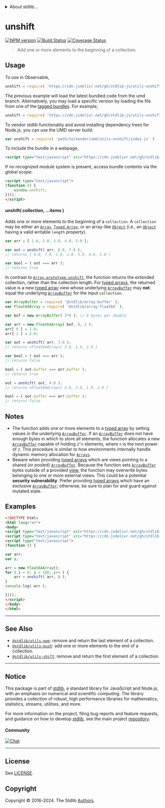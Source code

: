 <!--

@license Apache-2.0

Copyright (c) 2018 The Stdlib Authors.

Licensed under the Apache License, Version 2.0 (the "License");
you may not use this file except in compliance with the License.
You may obtain a copy of the License at

   http://www.apache.org/licenses/LICENSE-2.0

Unless required by applicable law or agreed to in writing, software
distributed under the License is distributed on an "AS IS" BASIS,
WITHOUT WARRANTIES OR CONDITIONS OF ANY KIND, either express or implied.
See the License for the specific language governing permissions and
limitations under the License.

-->


<details>
  <summary>
    About stdlib...
  </summary>
  <p>We believe in a future in which the web is a preferred environment for numerical computation. To help realize this future, we've built stdlib. stdlib is a standard library, with an emphasis on numerical and scientific computation, written in JavaScript (and C) for execution in browsers and in Node.js.</p>
  <p>The library is fully decomposable, being architected in such a way that you can swap out and mix and match APIs and functionality to cater to your exact preferences and use cases.</p>
  <p>When you use stdlib, you can be absolutely certain that you are using the most thorough, rigorous, well-written, studied, documented, tested, measured, and high-quality code out there.</p>
  <p>To join us in bringing numerical computing to the web, get started by checking us out on <a href="https://github.com/stdlib-js/stdlib">GitHub</a>, and please consider <a href="https://opencollective.com/stdlib">financially supporting stdlib</a>. We greatly appreciate your continued support!</p>
</details>

# unshift

[![NPM version][npm-image]][npm-url] [![Build Status][test-image]][test-url] [![Coverage Status][coverage-image]][coverage-url] <!-- [![dependencies][dependencies-image]][dependencies-url] -->

> Add one or more elements to the beginning of a collection.

<!-- Section to include introductory text. Make sure to keep an empty line after the intro `section` element and another before the `/section` close. -->

<section class="intro">

</section>

<!-- /.intro -->

<!-- Package usage documentation. -->



<section class="usage">

## Usage

To use in Observable,

```javascript
unshift = require( 'https://cdn.jsdelivr.net/gh/stdlib-js/utils-unshift@umd/browser.js' )
```
The previous example will load the latest bundled code from the umd branch. Alternatively, you may load a specific version by loading the file from one of the [tagged bundles](https://github.com/stdlib-js/utils-unshift/tags). For example,

```javascript
unshift = require( 'https://cdn.jsdelivr.net/gh/stdlib-js/utils-unshift@v0.2.2-umd/browser.js' )
```

To vendor stdlib functionality and avoid installing dependency trees for Node.js, you can use the UMD server build:

```javascript
var unshift = require( 'path/to/vendor/umd/utils-unshift/index.js' )
```

To include the bundle in a webpage,

```html
<script type="text/javascript" src="https://cdn.jsdelivr.net/gh/stdlib-js/utils-unshift@umd/browser.js"></script>
```

If no recognized module system is present, access bundle contents via the global scope:

```html
<script type="text/javascript">
(function () {
    window.unshift;
})();
</script>
```

#### unshift( collection, ...items )

Adds one or more elements to the beginning of a `collection`. A `collection` may be either an [`Array`][mdn-array], [`Typed Array`][mdn-typed-array], or an array-like [`Object`][mdn-object] (i.e., an [`Object`][mdn-object] having a valid writable `length` property). 

```javascript
var arr = [ 1.0, 2.0, 3.0, 4.0, 5.0 ];

var out = unshift( arr, 6.0, 7.0 );
// returns [ 6.0, 7.0, 1.0, 2.0, 3.0, 4.0, 5.0 ]

var bool = ( out === arr );
// returns true
```

In contrast to [`Array.prototype.unshift`][mdn-array-unshift], the function returns the extended collection, rather than the collection length. For [typed arrays][mdn-typed-array], the returned value is a new [typed array][mdn-typed-array] view whose underlying [`ArrayBuffer`][mdn-arraybuffer] may **not** equal the underlying [`ArrayBuffer`][mdn-arraybuffer] for the input `collection`.

```javascript
var ArrayBuffer = require( '@stdlib/array-buffer' );
var Float64Array = require( '@stdlib/array-float64' );

var buf = new ArrayBuffer( 3*8 ); // 8 bytes per double

var arr = new Float64Array( buf, 8, 2 );
arr[ 0 ] = 1.0;
arr[ 1 ] = 2.0;

var out = unshift( arr, 3.0 );
// returns <Float64Array>[ 3.0, 1.0, 2.0 ]

var bool = ( out === arr );
// returns false

bool = ( out.buffer === arr.buffer );
// returns true

out = unshift( out, 4.0 );
// returns <Float64Array>[ 4.0, 3.0, 1.0, 2.0 ]

bool = ( out.buffer === arr.buffer );
// returns false
```

</section>

<!-- /.usage -->

<!-- Package usage notes. Make sure to keep an empty line after the `section` element and another before the `/section` close. -->

<section class="notes">

## Notes

-   The function adds one or more elements to a [typed array][mdn-typed-array] by setting values in the underlying [`ArrayBuffer`][mdn-arraybuffer]. If an [`ArrayBuffer`][mdn-arraybuffer] does not have enough bytes in which to store all elements, the function allocates a new [`ArrayBuffer`][mdn-arraybuffer] capable of holding `2^n` elements, where `n` is the next power of `2`. This procedure is similar to how environments internally handle dynamic memory allocation for [`Arrays`][mdn-array].
-   Beware when providing [typed arrays][mdn-typed-array] which are views pointing to a shared (or pooled) [`ArrayBuffer`][mdn-arraybuffer]. Because the function sets [`ArrayBuffer`][mdn-arraybuffer] bytes outside of a provided [view][mdn-typed-array], the function may overwrite bytes belonging to one or more external views. This could be a potential **security vulnerability**. Prefer providing [typed arrays][mdn-typed-array] which have an exclusive [`ArrayBuffer`][mdn-arraybuffer]; otherwise, be sure to plan for and guard against mutated state.

</section>

<!-- /.notes -->

<!-- Package usage examples. -->

<section class="examples">

## Examples

<!-- eslint no-undef: "error" -->

```html
<!DOCTYPE html>
<html lang="en">
<body>
<script type="text/javascript" src="https://cdn.jsdelivr.net/gh/stdlib-js/array-float64@umd/browser.js"></script>
<script type="text/javascript" src="https://cdn.jsdelivr.net/gh/stdlib-js/utils-unshift@umd/browser.js"></script>
<script type="text/javascript">
(function () {

var arr;
var i;

arr = new Float64Array();
for ( i = 0; i < 100; i++ ) {
    arr = unshift( arr, i );
}
console.log( arr );

})();
</script>
</body>
</html>
```

</section>

<!-- /.examples -->

<!-- Section to include cited references. If references are included, add a horizontal rule *before* the section. Make sure to keep an empty line after the `section` element and another before the `/section` close. -->

<section class="references">

</section>

<!-- /.references -->

<!-- Section for related `stdlib` packages. Do not manually edit this section, as it is automatically populated. -->

<section class="related">

* * *

## See Also

-   <span class="package-name">[`@stdlib/utils-pop`][@stdlib/utils/pop]</span><span class="delimiter">: </span><span class="description">remove and return the last element of a collection.</span>
-   <span class="package-name">[`@stdlib/utils-push`][@stdlib/utils/push]</span><span class="delimiter">: </span><span class="description">add one or more elements to the end of a collection.</span>
-   <span class="package-name">[`@stdlib/utils-shift`][@stdlib/utils/shift]</span><span class="delimiter">: </span><span class="description">remove and return the first element of a collection.</span>

</section>

<!-- /.related -->

<!-- Section for all links. Make sure to keep an empty line after the `section` element and another before the `/section` close. -->


<section class="main-repo" >

* * *

## Notice

This package is part of [stdlib][stdlib], a standard library for JavaScript and Node.js, with an emphasis on numerical and scientific computing. The library provides a collection of robust, high performance libraries for mathematics, statistics, streams, utilities, and more.

For more information on the project, filing bug reports and feature requests, and guidance on how to develop [stdlib][stdlib], see the main project [repository][stdlib].

#### Community

[![Chat][chat-image]][chat-url]

---

## License

See [LICENSE][stdlib-license].


## Copyright

Copyright &copy; 2016-2024. The Stdlib [Authors][stdlib-authors].

</section>

<!-- /.stdlib -->

<!-- Section for all links. Make sure to keep an empty line after the `section` element and another before the `/section` close. -->

<section class="links">

[npm-image]: http://img.shields.io/npm/v/@stdlib/utils-unshift.svg
[npm-url]: https://npmjs.org/package/@stdlib/utils-unshift

[test-image]: https://github.com/stdlib-js/utils-unshift/actions/workflows/test.yml/badge.svg?branch=v0.2.2
[test-url]: https://github.com/stdlib-js/utils-unshift/actions/workflows/test.yml?query=branch:v0.2.2

[coverage-image]: https://img.shields.io/codecov/c/github/stdlib-js/utils-unshift/main.svg
[coverage-url]: https://codecov.io/github/stdlib-js/utils-unshift?branch=main

<!--

[dependencies-image]: https://img.shields.io/david/stdlib-js/utils-unshift.svg
[dependencies-url]: https://david-dm.org/stdlib-js/utils-unshift/main

-->

[chat-image]: https://img.shields.io/gitter/room/stdlib-js/stdlib.svg
[chat-url]: https://app.gitter.im/#/room/#stdlib-js_stdlib:gitter.im

[stdlib]: https://github.com/stdlib-js/stdlib

[stdlib-authors]: https://github.com/stdlib-js/stdlib/graphs/contributors

[umd]: https://github.com/umdjs/umd
[es-module]: https://developer.mozilla.org/en-US/docs/Web/JavaScript/Guide/Modules

[deno-url]: https://github.com/stdlib-js/utils-unshift/tree/deno
[deno-readme]: https://github.com/stdlib-js/utils-unshift/blob/deno/README.md
[umd-url]: https://github.com/stdlib-js/utils-unshift/tree/umd
[umd-readme]: https://github.com/stdlib-js/utils-unshift/blob/umd/README.md
[esm-url]: https://github.com/stdlib-js/utils-unshift/tree/esm
[esm-readme]: https://github.com/stdlib-js/utils-unshift/blob/esm/README.md
[branches-url]: https://github.com/stdlib-js/utils-unshift/blob/main/branches.md

[stdlib-license]: https://raw.githubusercontent.com/stdlib-js/utils-unshift/main/LICENSE

[mdn-array]: https://developer.mozilla.org/en-US/docs/Web/JavaScript/Reference/Global_Objects/Array

[mdn-array-unshift]: https://developer.mozilla.org/en-US/docs/Web/JavaScript/Reference/Global_Objects/Array/unshift

[mdn-typed-array]: https://developer.mozilla.org/en-US/docs/Web/JavaScript/Typed_arrays

[mdn-arraybuffer]: https://developer.mozilla.org/en-US/docs/Web/JavaScript/Reference/Global_Objects/ArrayBuffer

[mdn-object]: https://developer.mozilla.org/en-US/docs/Web/JavaScript/Reference/Global_Objects/Object

<!-- <related-links> -->

[@stdlib/utils/pop]: https://github.com/stdlib-js/utils-pop/tree/umd

[@stdlib/utils/push]: https://github.com/stdlib-js/utils-push/tree/umd

[@stdlib/utils/shift]: https://github.com/stdlib-js/utils-shift/tree/umd

<!-- </related-links> -->

</section>

<!-- /.links -->
